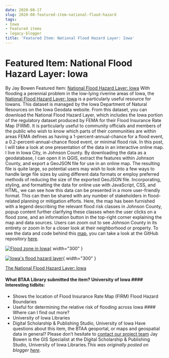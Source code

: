 ```yaml
---
date: 2020-08-17
slug: 2020-08-featured-item-national-flood-hazard
tags:
- Iowa
- Featured items
- legacy-blogger
title: 'Featured Item: National Flood Hazard Layer: Iowa'
---
```


# Featured Item: National Flood Hazard Layer: Iowa

By Jay Bowen Featured Item: [National Flood Hazard Layer: Iowa](https://geo.btaa.org/catalog/Ffa3f6491-75ee-4e4f-bc72-1df20bfd11fe&sa=D&sntz=1&usg=AFQjCNGlxgw8Qt_RumKFKCUhFyAq_-sPjA) With flooding a perennial problem in the low-lying riverine areas of Iowa, the [National Flood Hazard Layer: Iowa](https://geo.btaa.org/catalog/Ffa3f6491-75ee-4e4f-bc72-1df20bfd11fe&sa=D&sntz=1&usg=AFQjCNGlxgw8Qt_RumKFKCUhFyAq_-sPjA) is a particularly useful resource for Iowans. This dataset is managed by the Iowa Department of Natural Resources on the Iowa Geodata website. From this dataset, you can download the National Flood Hazard Layer, which includes the Iowa portion of the regulatory dataset produced by FEMA for their Flood Insurance Rate Map (FIRM). It is particularly useful to community officials and members of the public who wish to know which parts of <!-- more --> their communities are within areas FEMA defines as having a 1-percent-annual-chance for a flood event, a 0.2-percent-annual-chance flood event, or minimal flood risk. In this post, I will take a look at one presentation of the data in an interactive online map. I live in Iowa City, in Johnson County. By downloading the data as a geodatabase, I can open it in QGIS, extract the features within Johnson County, and export a GeoJSON file for use in an online map. The resulting file is quite large, so potential users may wish to look into a few ways to handle large file sizes by using different data formats or employ preferred methods of reducing the size of the exported GeoJSON file. Incorporating, styling, and formatting the data for online use with JavaScript, CSS, and HTML, we can see how this data can be presented in a more user-friendly format. This can then be shared with any number of stakeholders in flood-related planning or mitigation efforts. Here, the map has been furnished with a legend describing the relevant flood risk classes in Johnson County, popup content further clarifying these classes when the user clicks on a flood zone, and an information button in the top-right corner explaining the map and data sources. Users can zoom out to see Johnson County in its entirety or zoom in for a closer look at their neighborhood or property. To see the data and code behind this [map](https://ui-libraries.github.io/FJohnson_County_Flood_Risk/F&sa=D&sntz=1&usg=AFQjCNHZmwYHK_L8QqgBwlrSjpbBbauh1A), you can take a look at the GitHub repository [here](https://github.com/Fui-libraries/FJohnson_County_Flood_Risk&sa=D&sntz=1&usg=AFQjCNHNEDpt6OeLq0QsarRYT90pT2Pleg). 

[![Flood zone in Iowa](https://blogger.googleusercontent.com/img/a/AVvXsEhrSJT5AA4osos88mcDQwWrcy1XFbvrFOAlMNY6xnOdtuKgqsI4Nbt117-21yX9Ky6_ObbvlIpxmbSBMk8vchJwD946vgrvhXA3ltR-bSZGX9oOI-kEfeR39N8PfY1kWAdQo67BTloCIzwnnP7rYzYMTwDURYoniXTh0lgC5_Fjxd5iRl4R34J0XFfc5g=w1087-h830)](https://blogger.googleusercontent.com/img/a/AVvXsEhrSJT5AA4osos88mcDQwWrcy1XFbvrFOAlMNY6xnOdtuKgqsI4Nbt117-21yX9Ky6_ObbvlIpxmbSBMk8vchJwD946vgrvhXA3ltR-bSZGX9oOI-kEfeR39N8PfY1kWAdQo67BTloCIzwnnP7rYzYMTwDURYoniXTh0lgC5_Fjxd5iRl4R34J0XFfc5g=s906){ width="300" }

 

[![Iowa's flood hazard layer](https://blogger.googleusercontent.com/img/a/AVvXsEh9sDSV-cgDILeyFkRON59Vek1R7hLZyl0fOx43iytI8sk5EtXxmBvU9TMnoOvThUBgHwAwKGU0QFmKEOoTii0YS1k-Ltz47IfcsCgKer3lclan9M4qkmBfCNKXRjBsizBUMnXiBJOEgOisRekoN0uh0iK_23J0vzXJOqx7B96TIwkCYFYldyu17waTow=w1087-h630)](https://blogger.googleusercontent.com/img/a/AVvXsEh9sDSV-cgDILeyFkRON59Vek1R7hLZyl0fOx43iytI8sk5EtXxmBvU9TMnoOvThUBgHwAwKGU0QFmKEOoTii0YS1k-Ltz47IfcsCgKer3lclan9M4qkmBfCNKXRjBsizBUMnXiBJOEgOisRekoN0uh0iK_23J0vzXJOqx7B96TIwkCYFYldyu17waTow=s1280){ width="300" }

 [The National Flood Hazard Layer: Iowa](https://geo.btaa.org/catalog/Ffa3f6491-75ee-4e4f-bc72-1df20bfd11fe&sa=D&sntz=1&usg=AFQjCNGlxgw8Qt_RumKFKCUhFyAq_-sPjA)

#### What BTAA Library submitted the item? University of Iowa #### Interesting tidbits:
 * Shows the location of Flood Insurance Rate Map (FIRM) Flood Hazard Boundaries
 * Useful for determining the relative risk of flooding across Iowa #### Where can I find out more?
 * University of Iowa Libraries
 * Digital Scholarship & Publishing Studio, University of Iowa Have questions about this item, the BTAA geoportal, or maps and geospatial data in general? Please don’t hesitate to [contact our project team](https://geo.btaa/Forg/Ffeedback&sa=D&sntz=1&usg=AFQjCNGuL5M_hOZlh4P-kFlln_CJFgJKYQ) Jay Bowen is the GIS Specialist at the Digital Scholarship & Publishing Studio, University of Iowa Libraries.*This was originally posted on blogger [here](https://geobtaa.blogspot.com/2020/08/featured-item-national-flood-hazard.html)*.

